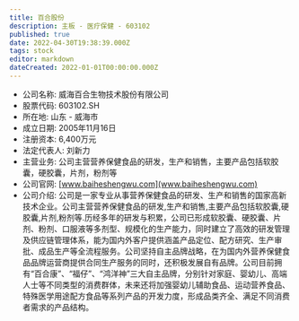 ```yaml
---
title: 百合股份
description: 主板 - 医疗保健 - 603102
published: true
date: 2022-04-30T19:38:39.000Z
tags: stock
editor: markdown
dateCreated: 2022-01-01T00:00:00.000Z
---
```


- 公司名称: 威海百合生物技术股份有限公司
- 股票代码: 603102.SH
- 所在地: 山东 - 威海市
- 成立日期: 2005年11月16日
- 注册资本: 6,400万元
- 法定代表人: 刘新力
- 主营业务: 公司主营营养保健食品的研发，生产和销售，主要产品包括软胶囊，硬胶囊，片剂，粉剂等
- 公司官网: [www.baiheshengwu.com](www.baiheshengwu.com)
- 公司介绍: 公司是一家专业从事营养保健食品的研发、生产和销售的国家高新技术企业。公司主营营养保健食品的研发,生产和销售,主要产品包括软胶囊,硬胶囊,片剂,粉剂等.历经多年的研发与积累，公司已形成软胶囊、硬胶囊、片剂、粉剂、口服液等多剂型、规模化的生产能力，同时建立了高效的研发管理及供应链管理体系，能为国内外客户提供涵盖产品定位、配方研究、生产审批、成品生产等全流程服务。公司坚持自主品牌战略，在为国内外营养保健食品品牌运营商提供合同生产服务的同时，还积极发展自有品牌。公司目前拥有“百合康”、“福仔”、“鸿洋神”三大自主品牌，分别针对家庭、婴幼儿、高端人士等不同类型的消费群体，未来还将加强婴幼儿辅助食品、运动营养食品、特殊医学用途配方食品等系列产品的开发力度，形成品类齐全、满足不同消费者需求的产品结构。


